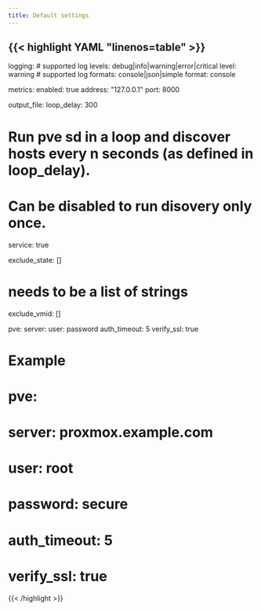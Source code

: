 ```yaml
---
title: Default settings
---
```


<!-- prettier-ignore-start -->
<!-- markdownlint-disable -->
<!-- spellchecker-disable -->
{{< highlight YAML "linenos=table" >}}
---
logging:
    # supported log levels: debug|info|warning|error|critical
    level: warning
    # supported log formats: console|json|simple
    format: console

metrics:
    enabled: true
    address: "127.0.0.1"
    port: 8000

output_file:
loop_delay: 300
# Run pve sd in a loop and discover hosts every n seconds (as defined in loop_delay).
# Can be disabled to run disovery only once.
service: true

exclude_state: []
# needs to be a list of strings
exclude_vmid: []

pve:
    server:
    user:
    password
    auth_timeout: 5
    verify_ssl: true

# Example
# pve:
#     server: proxmox.example.com
#     user: root
#     password: secure
#     auth_timeout: 5
#     verify_ssl: true
{{< /highlight >}}
<!-- spellchecker-enable -->
<!-- markdownlint-restore -->
<!-- prettier-ignore-end -->
